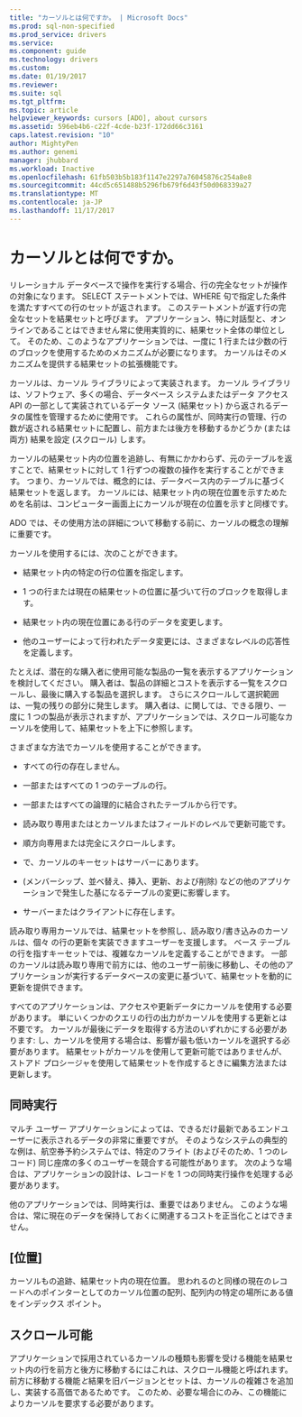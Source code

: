 ```yaml
---
title: "カーソルとは何ですか。 | Microsoft Docs"
ms.prod: sql-non-specified
ms.prod_service: drivers
ms.service: 
ms.component: guide
ms.technology: drivers
ms.custom: 
ms.date: 01/19/2017
ms.reviewer: 
ms.suite: sql
ms.tgt_pltfrm: 
ms.topic: article
helpviewer_keywords: cursors [ADO], about cursors
ms.assetid: 596eb4b6-c22f-4cde-b23f-172dd66c3161
caps.latest.revision: "10"
author: MightyPen
ms.author: genemi
manager: jhubbard
ms.workload: Inactive
ms.openlocfilehash: 61fb503b5b183f1147e2297a76045876c254a8e8
ms.sourcegitcommit: 44cd5c651488b5296fb679f6d43f50d068339a27
ms.translationtype: MT
ms.contentlocale: ja-JP
ms.lasthandoff: 11/17/2017
---
```

# <a name="what-is-a-cursor"></a>カーソルとは何ですか。
リレーショナル データベースで操作を実行する場合、行の完全なセットが操作の対象になります。 SELECT ステートメントでは、WHERE 句で指定した条件を満たすすべての行のセットが返されます。 このステートメントが返す行の完全なセットを結果セットと呼びます。 アプリケーション、特に対話型と、オンラインであることはできません常に使用実質的に、結果セット全体の単位として。 そのため、このようなアプリケーションでは、一度に 1 行または少数の行のブロックを使用するためのメカニズムが必要になります。 カーソルはそのメカニズムを提供する結果セットの拡張機能です。  
  
 カーソルは、カーソル ライブラリによって実装されます。 カーソル ライブラリは、ソフトウェア、多くの場合、データベース システムまたはデータ アクセス API の一部として実装されているデータ ソース (結果セット) から返されるデータの属性を管理するために使用です。 これらの属性が、同時実行の管理、行の数が返される結果セットに配置し、前方または後方を移動するかどうか (または両方) 結果を設定 (スクロール) します。  
  
 カーソルの結果セット内の位置を追跡し、有無にかかわらず、元のテーブルを返すことで、結果セットに対して 1 行ずつの複数の操作を実行することができます。 つまり、カーソルでは、概念的には、データベース内のテーブルに基づく結果セットを返します。 カーソルには、結果セット内の現在位置を示すためためを名前は、コンピューター画面上にカーソルが現在の位置を示すと同様です。  
  
 ADO では、その使用方法の詳細について移動する前に、カーソルの概念の理解に重要です。  
  
 カーソルを使用するには、次のことができます。  
  
-   結果セット内の特定の行の位置を指定します。  
  
-   1 つの行または現在の結果セットの位置に基づいて行のブロックを取得します。  
  
-   結果セット内の現在位置にある行のデータを変更します。  
  
-   他のユーザーによって行われたデータ変更には、さまざまなレベルの応答性を定義します。  
  
 たとえば、潜在的な購入者に使用可能な製品の一覧を表示するアプリケーションを検討してください。 購入者は、製品の詳細とコストを表示する一覧をスクロールし、最後に購入する製品を選択します。 さらにスクロールして選択範囲は、一覧の残りの部分に発生します。 購入者は、に関しては、できる限り、一度に 1 つの製品が表示されますが、アプリケーションでは、スクロール可能なカーソルを使用して、結果セットを上下に参照します。  
  
 さまざまな方法でカーソルを使用することができます。  
  
-   すべての行の存在しません。  
  
-   一部またはすべての 1 つのテーブルの行。  
  
-   一部またはすべての論理的に結合されたテーブルから行です。  
  
-   読み取り専用またはとカーソルまたはフィールドのレベルで更新可能です。  
  
-   順方向専用または完全にスクロールします。  
  
-   で、カーソルのキーセットはサーバーにあります。  
  
-   (メンバーシップ、並べ替え、挿入、更新、および削除) などの他のアプリケーションで発生した基になるテーブルの変更に影響します。  
  
-   サーバーまたはクライアントに存在します。  
  
 読み取り専用カーソルでは、結果セットを参照し、読み取り/書き込みのカーソルは、個々 の行の更新を実装できますユーザーを支援します。 ベース テーブルの行を指すキーセットでは、複雑なカーソルを定義することができます。 一部のカーソルは読み取り専用で前方には、他のユーザー前後に移動し、その他のアプリケーションが実行するデータベースの変更に基づいて、結果セットを動的に更新を提供できます。  
  
 すべてのアプリケーションは、アクセスや更新データにカーソルを使用する必要があります。 単にいくつかのクエリの行の出力がカーソルを使用する更新とは不要です。 カーソルが最後にデータを取得する方法のいずれかにする必要があります: し、カーソルを使用する場合は、影響が最も低いカーソルを選択する必要があります。 結果セットがカーソルを使用して更新可能ではありませんが、ストアド プロシージャを使用して結果セットを作成するときに編集方法または更新します。  
  
## <a name="concurrency"></a>同時実行  
 マルチ ユーザー アプリケーションによっては、できるだけ最新であるエンドユーザーに表示されるデータの非常に重要ですが。 そのようなシステムの典型的な例は、航空券予約システムでは、特定のフライト (およびそのため、1 つのレコード) 同じ座席の多くのユーザーを競合する可能性があります。 次のような場合は、アプリケーションの設計は、レコードを 1 つの同時実行操作を処理する必要があります。  
  
 他のアプリケーションでは、同時実行は、重要ではありません。 このような場合は、常に現在のデータを保持しておくに関連するコストを正当化ことはできません。  
  
## <a name="position"></a>[位置]  
 カーソルもの追跡、結果セット内の現在位置。 思われるのと同様の現在のレコードへのポインターとしてのカーソル位置の配列、配列内の特定の場所にある値をインデックス ポイント。  
  
## <a name="scrollability"></a>スクロール可能  
 アプリケーションで採用されているカーソルの種類も影響を受ける機能を結果セット内の行を前方と後方に移動するにはこれは、スクロール機能と呼ばれます。 前方に移動する機能*と*結果を旧バージョンとセットは、カーソルの複雑さを追加し、実装する高価であるためです。 このため、必要な場合にのみ、この機能によりカーソルを要求する必要があります。

